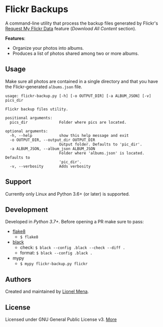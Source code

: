 # Flickr Backups

A command-line utility that process the backup files generated by Flickr's [Request My Flickr Data][flickr-request-data] feature (*Download All Content* section).

**Features**:
* Organize your photos into albums.
* Produces a list of photos shared among two or more albums.


## Usage

Make sure all photos are contained in a single directory and that you have the
Flickr-generated `albums.json` file.

```shell
usage: flickr-backup.py [-h] [-o OUTPUT_DIR] [-a ALBUM_JSON] [-v] pics_dir

Flickr backup files utility.

positional arguments:
  pics_dir              Folder where pics are located.

optional arguments:
  -h, --help            show this help message and exit
  -o OUTPUT_DIR, --output_dir OUTPUT_DIR
                        Output folder. Defaults to 'pic_dir'.
  -a ALBUM_JSON, --album_json ALBUM_JSON
                        Folder where 'albums.json' is located. Defaults to
                        'pic_dir'.
  -v, --verbosity       Adds verbosity
```

## Support

Currently only Linux and Python 3.6+ (or later) is supported.

## Development

Developed in *Python 3.7+*. Before opening a PR make sure to pass:
* [flake8][flake8]
  * `$ flake8`
* [black][black]
  * check: `$ black --config .black --check --diff .`
  * format: `$ black --config .black .`
* mypy
  * `$ mypy flickr-backup.py flickr`

## Authors

Created and maintained by [Lionel Mena][layoaster-github].

## License

Licensed under GNU General Public License v3. [More](./LICENSE)


[black]: https://github.com/psf/black
[flake8]: https://github.com/PyCQA/flake8
[flickr-request-data]: https://help.flickr.com/en_us/download-photos-or-albums-in-flickr-HJeLjhQskX
[layoaster-github]: https://github.com/layoaster
